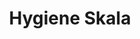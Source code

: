 ---
layout: article
title: Hygiene Skala
description: 
  - Dieses Template zeigt den aktuellen Stand der Hygiene innerhalb der Produktion an.
lang: de
weight: 650
isDraft: true
ref: Measuring_Scala
category:
  - Essen
  - Lebensmittel
  - Produktion
  - Hygiene
image: Measuring_Scala_EN.png
download: Measuring_Scala_EN.pbmx
overview_description:
overview_benefits:
overview_data_sources:
---
